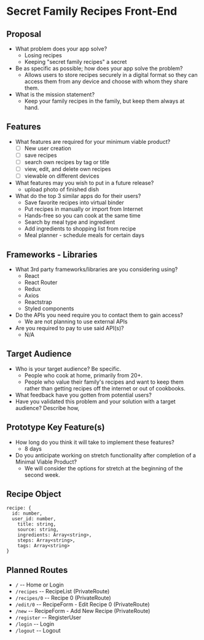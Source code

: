 # Secret Family Recipes Front-End

## Proposal

* What problem does your app solve?
    * Losing recipes
    * Keeping "secret family recipes" a secret
* Be as specific as possible; how does your app solve the problem?
    * Allows users to store recipes securely in a digital format so they can access them from any device and choose with whom they share them.
* What is the mission statement?
    * Keep your family recipes in the family, but keep them always at hand.

## Features

* What features are required for your minimum viable product?
    * [ ] New user creation
    * [ ] save recipes
    * [ ] search own recipes by tag or title
    * [ ] view, edit, and delete own recipes
    * [ ] viewable on different devices
* What features may you wish to put in a future release?
    * upload photo of finished dish
* What do the top 3 similar apps do for their users?
    * Save favorite recipes into virtual binder
    * Put recipes in manually or import from Internet
    * Hands-free so you can cook at the same time
    * Search by meal type and ingredient
    * Add ingredients to shopping list from recipe
    * Meal planner - schedule meals for certain days

## Frameworks - Libraries

* What 3rd party frameworks/libraries are you considering using?
    * React
    * React Router
    * Redux
    * Axios
    * Reactstrap
    * Styled components
* Do the APIs you need require you to contact them to gain access?
    * We are not planning to use external APIs
* Are you required to pay to use said API(s)?
    * N/A

## Target Audience

* Who is your target audience? Be specific.
    * People who cook at home, primarily from 20+.
    * People who value their family's recipes and want to keep them rather than getting recipes off the internet or out of cookbooks.
* What feedback have you gotten from potential users?
* Have you validated this problem and your solution with a target audience? Describe how,

## Prototype Key Feature(s)

* How long do you think it will take to implement these features?
    * 8 days
* Do you anticipate working on stretch functionality after completion of a Minimal Viable Product?
    * We will consider the options for stretch at the beginning of the second week.

## Recipe Object

```
recipe: {
  id: number,
  user_id: number,
	title: string,
	source: string,
	ingredients: Array<string>,
	steps: Array<string>,
	tags: Array<string>
}
```

## Planned Routes

* `/` -- Home or Login
* `/recipes` -- RecipeList (PrivateRoute)
* `/recipes/0` -- Recipe 0 (PrivateRoute)
* `/edit/0` -- RecipeForm - Edit Recipe 0 (PrivateRoute)
* `/new` -- RecipeForm - Add New Recipe (PrivateRoute)
* `/register` -- RegisterUser
* `/login` -- Login
* `/logout` -- Logout

